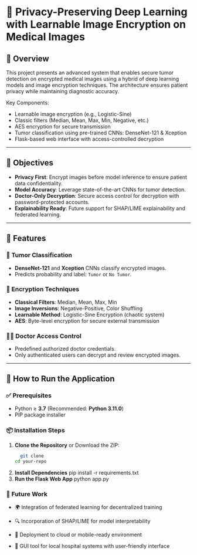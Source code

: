 # 🧠 Privacy-Preserving Deep Learning with Learnable Image Encryption on Medical Images

## 🔐 Overview
This project presents an advanced system that enables secure tumor detection on encrypted medical images using a hybrid of deep learning models and image encryption techniques. The architecture ensures patient privacy while maintaining diagnostic accuracy.

Key Components:
- Learnable image encryption (e.g., Logistic-Sine)
- Classic filters (Median, Mean, Max, Min, Negative, etc.)
- AES encryption for secure transmission
- Tumor classification using pre-trained CNNs: DenseNet-121 & Xception
- Flask-based web interface with access-controlled decryption

---

## 🎯 Objectives
- **Privacy First**: Encrypt images before model inference to ensure patient data confidentiality.
- **Model Accuracy**: Leverage state-of-the-art CNNs for tumor detection.
- **Doctor-Only Decryption**: Secure access control for decryption with password-protected accounts.
- **Explainability Ready**: Future support for SHAP/LIME explainability and federated learning.

---

## 🧪 Features

### 🧬 Tumor Classification
- **DenseNet-121** and **Xception** CNNs classify encrypted images.
- Predicts probability and label: `Tumor` or `No Tumor`.

### 🔐 Encryption Techniques
- **Classical Filters**: Median, Mean, Max, Min
- **Image Inversions**: Negative-Positive, Color Shuffling
- **Learnable Method**: Logistic-Sine Encryption (chaotic system)
- **AES**: Byte-level encryption for secure external transmission

### 🧑‍⚕️ Doctor Access Control
- Predefined authorized doctor credentials.
- Only authenticated users can decrypt and review encrypted images.

---
## 🚀 How to Run the Application

### ✅ Prerequisites
- Python ≥ **3.7** (Recommended: **Python 3.11.0**)
- PIP package installer

### 📦 Installation Steps

1. **Clone the Repository** or Download the ZIP:
   ```bash
     git clone 
   cd your-repo
2. **Install Dependencies**
   pip install -r requirements.txt
3. **Run the Flask Web App**
   python app.py
   
### 📌 Future Work

- 🌍 Integration of federated learning for decentralized training

- 🔍 Incorporation of SHAP/LIME for model interpretability

- 📱 Deployment to cloud or mobile-ready environment

- 🔧 GUI tool for local hospital systems with user-friendly interface



